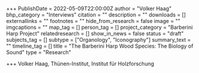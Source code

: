 +++
PublishDate = 2022-05-09T22:00:00Z
author = "Volker Haag"
bhp_category = "Interviews"
citation = ""
description = ""
downloads = []
externallinks = ""
footnotes = ""
hide_from_research = false
image = ""
imgcaptions = ""
map_tag = []
person_tag = []
project_category = "Barberini Harp Project"
relatedresearch = []
show_in_news = false
status = "draft"
subjects_tag = []
subtype = ["Organology", "Iconography"]
summary_text = ""
timeline_tag = []
title = "The Barberini Harp Wood Species: The Biology of Sound"
type = "Research"

+++
Volker Haag, Thünen-Institut, Institut für Holzforschung